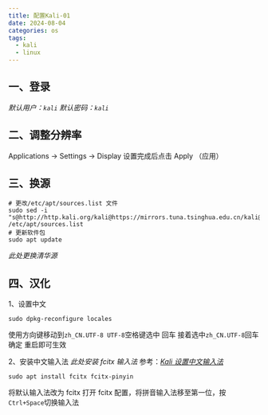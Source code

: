 ```yaml
---
title: 配置Kali-01
date: 2024-08-04
categories: os
tags:
  - kali
  - linux
---
```

## 一、登录
*默认用户：`kali`
默认密码：`kali`*
## 二、调整分辨率

Applications -> Settings -> Display
设置完成后点击 Apply （应用）
## 三、换源

```shell
# 更改/etc/apt/sources.list 文件
sudo sed -i "s@http://http.kali.org/kali@https://mirrors.tuna.tsinghua.edu.cn/kali@g" /etc/apt/sources.list
# 更新软件包
sudo apt update
```
*此处更换清华源*

## 四、汉化
1、设置中文
```shell
sudo dpkg-reconfigure locales
```
使用方向键移动到`zh_CN.UTF-8 UTF-8`空格键选中 回车
接着选中`zh_CN.UTF-8`回车确定
重启即可生效

2、安装中文输入法
*此处安装 fcitx 输入法*
参考：*[Kali 设置中文输入法 ](https://blog.csdn.net/weixin_43550772/article/details/139817468)*
```shell
sudo apt install fcitx fcitx-pinyin
```
将默认输入法改为 fcitx
打开 fcitx 配置，将拼音输入法移至第一位，按`Ctrl+Space`切换输入法
